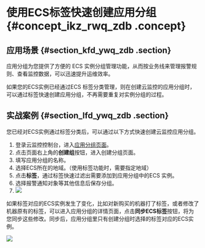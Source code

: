 # 使用ECS标签快速创建应用分组 {#concept_ikz_rwq_zdb .concept}

## 应用场景 {#section_kfd_ywq_zdb .section}

应用分组为您提供了方便的 ECS 实例分组管理功能，从而按业务线来管理报警规则、查看监控数据，可以迅速提升运维效率。

如果您的ECS实例已经通过ECS 标签分类管理，则在创建云监控的应用分组时，可以通过标签快速创建应用分组，不再需要重复对实例分组的过程。

## 实战案例 {#section_lfd_ywq_zdb .section}

您已经对ECS实例通过标签分类后，可以通过以下方式快速创建云监控应用分组。

1.  登录云监控控制台，进入[应用分组页面](https://cms.console.aliyun.com/#/groups/category=&region=&instanceIds=)。
2.  点击页面右上角的**创建组**按钮，进入创建分组页面。
3.  填写应用分组的名称。
4.  选择ECS所在的地域。（使用标签功能时，需要指定地域）
5.  点击**标签**，通过标签快速过滤出需要添加到应用分组中的ECS 实例。
6.  选择报警通知对象等其他信息后保存分组。
7.  ![](http://static-aliyun-doc.oss-cn-hangzhou.aliyuncs.com/assets/img/6239/5219_zh-CN.png)


如果标签对应的ECS实例发生了变化，比如对新购买的机器打了标签，或者修改了机器原有的标签，可以进入应用分组的详情页面，点击**同步ECS标签**按钮，将为您同步这些修改。同步后，应用分组里只有创建分组时选择的标签对应的ECS实例。

![](http://static-aliyun-doc.oss-cn-hangzhou.aliyuncs.com/assets/img/6239/5220_zh-CN.png)

